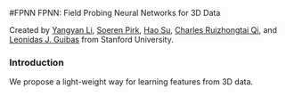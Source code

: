 #FPNN
FPNN: Field Probing Neural Networks for 3D Data

Created by <a href="http://web.stanford.edu/~yangyan/" target="_blank">Yangyan Li</a>, <a href="http://www.pirk.info/" target="_blank">Soeren Pirk</a>, <a href="http://ai.stanford.edu/~haosu/" target="_blank">Hao Su</a>, <a href="http://web.stanford.edu/~rqi/" target="_blank">Charles Ruizhongtai Qi</a>, and <a href="http://geometry.stanford.edu/member/guibas/" target="_blank">Leonidas J. Guibas</a> from Stanford University.

### Introduction
We propose a light-weight way for learning features from 3D data.
